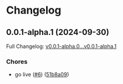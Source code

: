 # Changelog

## 0.0.1-alpha.1 (2024-09-30)

Full Changelog: [v0.0.1-alpha.0...v0.0.1-alpha.1](https://github.com/MpesaFlow/mpesaflow-kotlin/compare/v0.0.1-alpha.0...v0.0.1-alpha.1)

### Chores

* go live ([#6](https://github.com/MpesaFlow/mpesaflow-kotlin/issues/6)) ([51b8a09](https://github.com/MpesaFlow/mpesaflow-kotlin/commit/51b8a09d3d3c1020d2091bcf085635dae82480a2))

